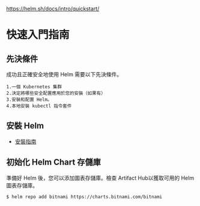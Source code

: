 https://helm.sh/docs/intro/quickstart/

# 快速入門指南

## 先決條件
成功且正確安全地使用 Helm 需要以下先決條件。
```
1.一個 Kubernetes 集群
2.決定將哪些安全配置應用於您的安裝（如果有）
3.安裝和配置 Helm。
4.本地安裝 kubectl 指令套件

```

## 安裝 Helm

* [安裝指南](https://helm.sh/docs/intro/install/)

## 初始化 Helm Chart 存儲庫
準備好 Helm 後，您可以添加圖表存儲庫。檢查 Artifact Hub以獲取可用的 Helm 圖表存儲庫。

```
$ helm repo add bitnami https://charts.bitnami.com/bitnami

```
